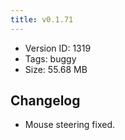 ```yaml
---
title: v0.1.71
---
```


*   Version ID: 1319
*   Tags: buggy
*   Size: 55.68 MB

## Changelog

*   Mouse steering fixed.
